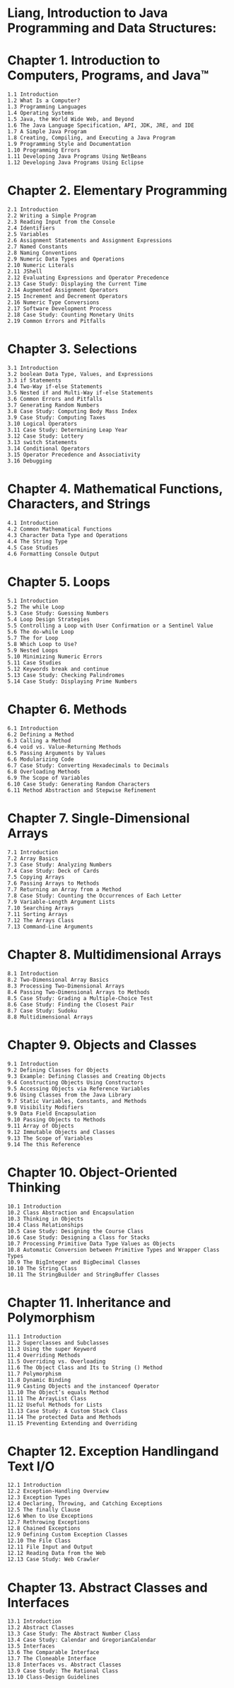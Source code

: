 # Liang, Introduction to Java Programming and Data Structures:
# Chapter 1. Introduction to Computers, Programs, and Java™
	1.1 Introduction
	1.2 What Is a Computer?
	1.3 Programming Languages
	1.4 Operating Systems
	1.5 Java, the World Wide Web, and Beyond
	1.6 The Java Language Specification, API, JDK, JRE, and IDE
	1.7 A Simple Java Program
	1.8 Creating, Compiling, and Executing a Java Program
	1.9 Programming Style and Documentation
	1.10 Programming Errors
	1.11 Developing Java Programs Using NetBeans
	1.12 Developing Java Programs Using Eclipse
# Chapter 2. Elementary Programming
	2.1 Introduction
	2.2 Writing a Simple Program
	2.3 Reading Input from the Console
	2.4 Identifiers
	2.5 Variables
	2.6 Assignment Statements and Assignment Expressions
	2.7 Named Constants
	2.8 Naming Conventions
	2.9 Numeric Data Types and Operations
	2.10 Numeric Literals
	2.11 JShell
	2.12 Evaluating Expressions and Operator Precedence
	2.13 Case Study: Displaying the Current Time
	2.14 Augmented Assignment Operators
	2.15 Increment and Decrement Operators
	2.16 Numeric Type Conversions
	2.17 Software Development Process
	2.18 Case Study: Counting Monetary Units
	2.19 Common Errors and Pitfalls
# Chapter 3. Selections
	3.1 Introduction
	3.2 boolean Data Type, Values, and Expressions
	3.3 if Statements
	3.4 Two-Way if-else Statements
	3.5 Nested if and Multi-Way if-else Statements
	3.6 Common Errors and Pitfalls
	3.7 Generating Random Numbers
	3.8 Case Study: Computing Body Mass Index
	3.9 Case Study: Computing Taxes
	3.10 Logical Operators
	3.11 Case Study: Determining Leap Year
	3.12 Case Study: Lottery
	3.13 switch Statements
	3.14 Conditional Operators
	3.15 Operator Precedence and Associativity
	3.16 Debugging
# Chapter 4. Mathematical Functions, Characters, and Strings
	4.1 Introduction
	4.2 Common Mathematical Functions
	4.3 Character Data Type and Operations
	4.4 The String Type
	4.5 Case Studies
	4.6 Formatting Console Output
# Chapter 5. Loops
	5.1 Introduction
	5.2 The while Loop
	5.3 Case Study: Guessing Numbers
	5.4 Loop Design Strategies
	5.5 Controlling a Loop with User Confirmation or a Sentinel Value
	5.6 The do-while Loop
	5.7 The for Loop
	5.8 Which Loop to Use?
	5.9 Nested Loops
	5.10 Minimizing Numeric Errors
	5.11 Case Studies
	5.12 Keywords break and continue
	5.13 Case Study: Checking Palindromes
	5.14 Case Study: Displaying Prime Numbers
# Chapter 6. Methods
	6.1 Introduction
	6.2 Defining a Method
	6.3 Calling a Method
	6.4 void vs. Value-Returning Methods
	6.5 Passing Arguments by Values
	6.6 Modularizing Code
	6.7 Case Study: Converting Hexadecimals to Decimals
	6.8 Overloading Methods
	6.9 The Scope of Variables
	6.10 Case Study: Generating Random Characters
	6.11 Method Abstraction and Stepwise Refinement
# Chapter 7. Single-Dimensional Arrays
	7.1 Introduction
	7.2 Array Basics
	7.3 Case Study: Analyzing Numbers
	7.4 Case Study: Deck of Cards
	7.5 Copying Arrays
	7.6 Passing Arrays to Methods
	7.7 Returning an Array from a Method
	7.8 Case Study: Counting the Occurrences of Each Letter
	7.9 Variable-Length Argument Lists
	7.10 Searching Arrays
	7.11 Sorting Arrays
	7.12 The Arrays Class
	7.13 Command-Line Arguments
# Chapter 8. Multidimensional Arrays
	8.1 Introduction
	8.2 Two-Dimensional Array Basics
	8.3 Processing Two-Dimensional Arrays
	8.4 Passing Two-Dimensional Arrays to Methods
	8.5 Case Study: Grading a Multiple-Choice Test
	8.6 Case Study: Finding the Closest Pair
	8.7 Case Study: Sudoku
	8.8 Multidimensional Arrays
# Chapter 9. Objects and Classes
	9.1 Introduction
	9.2 Defining Classes for Objects
	9.3 Example: Defining Classes and Creating Objects
	9.4 Constructing Objects Using Constructors
	9.5 Accessing Objects via Reference Variables
	9.6 Using Classes from the Java Library
	9.7 Static Variables, Constants, and Methods
	9.8 Visibility Modifiers
	9.9 Data Field Encapsulation
	9.10 Passing Objects to Methods
	9.11 Array of Objects
	9.12 Immutable Objects and Classes
	9.13 The Scope of Variables
	9.14 The this Reference
# Chapter 10. Object-Oriented Thinking
	10.1 Introduction
	10.2 Class Abstraction and Encapsulation
	10.3 Thinking in Objects
	10.4 Class Relationships
	10.5 Case Study: Designing the Course Class
	10.6 Case Study: Designing a Class for Stacks
	10.7 Processing Primitive Data Type Values as Objects
	10.8 Automatic Conversion between Primitive Types and Wrapper Class Types
	10.9 The BigInteger and BigDecimal Classes
	10.10 The String Class
	10.11 The StringBuilder and StringBuffer Classes
# Chapter 11. Inheritance and Polymorphism
	11.1 Introduction
	11.2 Superclasses and Subclasses
	11.3 Using the super Keyword
	11.4 Overriding Methods
	11.5 Overriding vs. Overloading
	11.6 The Object Class and Its to String () Method
	11.7 Polymorphism
	11.8 Dynamic Binding
	11.9 Casting Objects and the instanceof Operator
	11.10 The Object’s equals Method
	11.11 The ArrayList Class
	11.12 Useful Methods for Lists
	11.13 Case Study: A Custom Stack Class
	11.14 The protected Data and Methods
	11.15 Preventing Extending and Overriding
# Chapter 12. Exception Handlingand Text I/O
	12.1 Introduction
	12.2 Exception-Handling Overview
	12.3 Exception Types
	12.4 Declaring, Throwing, and Catching Exceptions
	12.5 The finally Clause
	12.6 When to Use Exceptions
	12.7 Rethrowing Exceptions
	12.8 Chained Exceptions
	12.9 Defining Custom Exception Classes
	12.10 The File Class
	12.11 File Input and Output
	12.12 Reading Data from the Web
	12.13 Case Study: Web Crawler
# Chapter 13. Abstract Classes and Interfaces
	13.1 Introduction
	13.2 Abstract Classes
	13.3 Case Study: The Abstract Number Class
	13.4 Case Study: Calendar and GregorianCalendar
	13.5 Interfaces
	13.6 The Comparable Interface
	13.7 The Cloneable Interface
	13.8 Interfaces vs. Abstract Classes
	13.9 Case Study: The Rational Class
	13.10 Class-Design Guidelines
